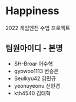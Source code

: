 # Happiness

2022 게임엔진 수업 프로젝트

## 팀원아이디 - 본명
  * SH-Broar 어수혁 
  * gyowoo1113 변승은
  * Seulkyu42 김민규
  * yeonuyeonu 신민경
  * kth4540 김태혁
 
